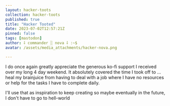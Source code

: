 ```yaml
---
layout: hacker-toots
collection: hacker-toots
published: true
title: "Hacker Tooted"
date: 2023-07-02T12:57:21Z
pinned: false
tags: [mastodon]
author: ⸸ commander ░ nova ⸸ :~$
avatar: /assets/media_attachments/hacker-nova.png

---
```


<p>I do once again greatly appreciate the generous ko-fi support I received over my long 4 day weekend. It absolutely covered the time I took off to ... heal my brainjuice from having to deal with a job where I have no resources or help for the tasks I have to complete daily. </p><p>I&#39;ll use that as inspiration to keep creating so maybe eventually in the future, I don&#39;t have to go to hell-world</p>


